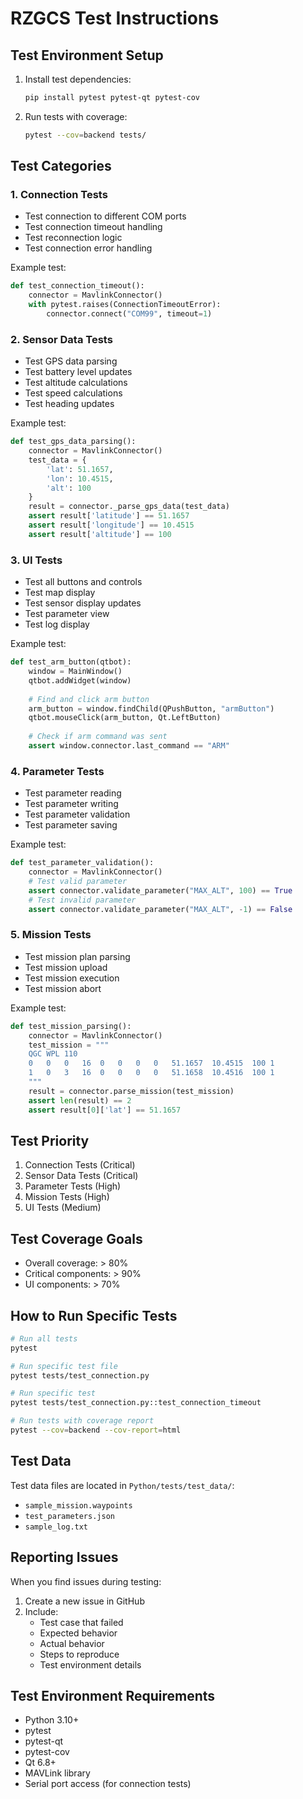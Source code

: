 # RZGCS Test Instructions

## Test Environment Setup
1. Install test dependencies:
   ```bash
   pip install pytest pytest-qt pytest-cov
   ```

2. Run tests with coverage:
   ```bash
   pytest --cov=backend tests/
   ```

## Test Categories

### 1. Connection Tests
- Test connection to different COM ports
- Test connection timeout handling
- Test reconnection logic
- Test connection error handling

Example test:
```python
def test_connection_timeout():
    connector = MavlinkConnector()
    with pytest.raises(ConnectionTimeoutError):
        connector.connect("COM99", timeout=1)
```

### 2. Sensor Data Tests
- Test GPS data parsing
- Test battery level updates
- Test altitude calculations
- Test speed calculations
- Test heading updates

Example test:
```python
def test_gps_data_parsing():
    connector = MavlinkConnector()
    test_data = {
        'lat': 51.1657,
        'lon': 10.4515,
        'alt': 100
    }
    result = connector._parse_gps_data(test_data)
    assert result['latitude'] == 51.1657
    assert result['longitude'] == 10.4515
    assert result['altitude'] == 100
```

### 3. UI Tests
- Test all buttons and controls
- Test map display
- Test sensor display updates
- Test parameter view
- Test log display

Example test:
```python
def test_arm_button(qtbot):
    window = MainWindow()
    qtbot.addWidget(window)
    
    # Find and click arm button
    arm_button = window.findChild(QPushButton, "armButton")
    qtbot.mouseClick(arm_button, Qt.LeftButton)
    
    # Check if arm command was sent
    assert window.connector.last_command == "ARM"
```

### 4. Parameter Tests
- Test parameter reading
- Test parameter writing
- Test parameter validation
- Test parameter saving

Example test:
```python
def test_parameter_validation():
    connector = MavlinkConnector()
    # Test valid parameter
    assert connector.validate_parameter("MAX_ALT", 100) == True
    # Test invalid parameter
    assert connector.validate_parameter("MAX_ALT", -1) == False
```

### 5. Mission Tests
- Test mission plan parsing
- Test mission upload
- Test mission execution
- Test mission abort

Example test:
```python
def test_mission_parsing():
    connector = MavlinkConnector()
    test_mission = """
    QGC WPL 110
    0   0   0   16  0   0   0   0   51.1657  10.4515  100 1
    1   0   3   16  0   0   0   0   51.1658  10.4516  100 1
    """
    result = connector.parse_mission(test_mission)
    assert len(result) == 2
    assert result[0]['lat'] == 51.1657
```

## Test Priority
1. Connection Tests (Critical)
2. Sensor Data Tests (Critical)
3. Parameter Tests (High)
4. Mission Tests (High)
5. UI Tests (Medium)

## Test Coverage Goals
- Overall coverage: > 80%
- Critical components: > 90%
- UI components: > 70%

## How to Run Specific Tests
```bash
# Run all tests
pytest

# Run specific test file
pytest tests/test_connection.py

# Run specific test
pytest tests/test_connection.py::test_connection_timeout

# Run tests with coverage report
pytest --cov=backend --cov-report=html
```

## Test Data
Test data files are located in `Python/tests/test_data/`:
- `sample_mission.waypoints`
- `test_parameters.json`
- `sample_log.txt`

## Reporting Issues
When you find issues during testing:
1. Create a new issue in GitHub
2. Include:
   - Test case that failed
   - Expected behavior
   - Actual behavior
   - Steps to reproduce
   - Test environment details

## Test Environment Requirements
- Python 3.10+
- pytest
- pytest-qt
- pytest-cov
- Qt 6.8+
- MAVLink library
- Serial port access (for connection tests) 